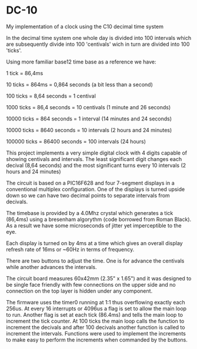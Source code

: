 # DC-10
My implementation of a clock using the C10 decimal time system

In the decimal time system one whole day is divided into 100 intervals which are subsequently divide into 100 'centivals' wich in turn are divided into 100 'ticks'.

Using more familiar base12 time base as a reference we have:

1 tick = 86,4ms

10 ticks = 864ms = 0,864 seconds (a bit less than a second)

100 ticks = 8,64 seconds = 1 centival

1000 ticks = 86,4 seconds = 10 centivals   (1 minute and 26 seconds)

10000 ticks = 864 seconds = 1 interval    (14 minutes and 24 seconds)

10000 ticks = 8640 seconds = 10 intervals (2 hours and 24 minutes)   

100000 ticks = 86400 seconds = 100 intervals (24 hours)

This project implements a very simple digital clock with 4 digits capable of showing centivals and intervals. The least significant digit changes each decival (8,64 seconds) and the most significant turns every 10 intervals (2 hours and 24 minutes)

The circuit is based on a PIC16F628 and four 7-segment displays in a conventional multiplex configuration. One of the displays is turned upside down so we can have two decimal points to separate intervals from decivals.  

The timebase is provided by a 4.0Mhz crystal which generates a tick (86,4ms) using a bresenham algorythm (code borrowed from Roman Black). As a result we have some microseconds of jitter yet imperceptible to the eye.

Each display is turned on by 4ms at a time which gives an overall display refresh rate of 16ms or ~60Hz in terms of frequency. 

There are two buttons to adjust the time. One is for advance the centivals while another advances the intervals. 

The circuit board measures 60x42mm (2.35" x 1.65") and it was designed to be single face friendly with few connections on the upper side and no connection on the top layer is hidden under any component.

The firmware uses the timer0 running at 1:1 thus overflowing exactly each 256us. At every 16 interrupts or 4096us a flag is set to allow the main loop to run. Another flag is set at each tick (86.4ms) and tells the main loop to increment the tick counter. At 100 ticks the main loop calls the function to increment the decivals and after 100 decivals another function is called to increment the intervals. Functions were used to implement the increments to make easy to perform the increments when commanded by the buttons. 
